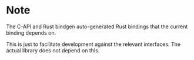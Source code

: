 # Note

The C-API and Rust bindgen auto-generated Rust bindings that the current binding depends on.

This is just to facilitate development against the relevant interfaces. The actual library does not depend on this.